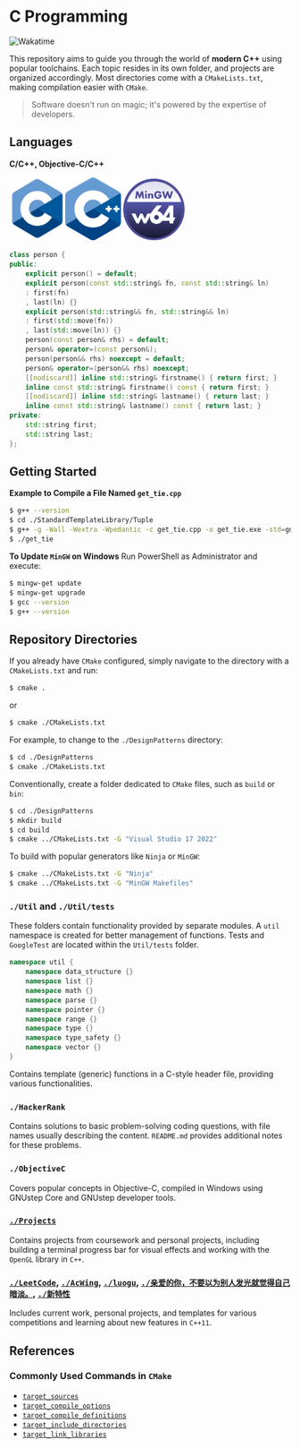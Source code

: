 # **C Programming**

![Wakatime](https://wakatime.com/badge/user/f89598ea-6723-481b-a51b-6323e54a3c5c/project/0645c716-822f-4ba1-a897-04cf5a3fbbfb.svg)

This repository aims to guide you through the world of **modern C++** using popular toolchains. Each topic resides in its own folder, and projects are organized accordingly. Most directories come with a `CMakeLists.txt`, making compilation easier with `CMake`.

> Software doesn't run on magic; it's powered by the expertise of developers.

## Languages
**C/C++, Objective-C/C++**

<img src="Settings/images/c_logo.png" alt="An image for C Language" width="100"/><img src="Settings/images/cpp_logo.png" alt="An image for C++" width="100"/>   <img src="Settings/images/mingw_logo.png" alt="An image for MinGW" width="110"/>

```cpp
class person {
public:
    explicit person() = default;
    explicit person(const std::string& fn, const std::string& ln)
    : first(fn)
    , last(ln) {}
    explicit person(std::string&& fn, std::string&& ln)
    : first(std::move(fn))
    , last(std::move(ln)) {}
    person(const person& rhs) = default;
    person& operator=(const person&);
    person(person&& rhs) noexcept = default;
    person& operator=(person&& rhs) noexcept;
    [[nodiscard]] inline std::string& firstname() { return first; }
    inline const std::string& firstname() const { return first; }
    [[nodiscard]] inline std::string& lastname() { return last; }
    inline const std::string& lastname() const { return last; }
private:
    std::string first;
    std::string last;
};
```

## **Getting Started**
**Example to Compile a File Named `get_tie.cpp`**

```bash
$ g++ --version
$ cd ./StandardTemplateLibrary/Tuple
$ g++ -g -Wall -Wextra -Wpedantic -c get_tie.cpp -o get_tie.exe -std=gnu++2b
$ ./get_tie
```

**To Update `MinGW` on Windows**
Run PowerShell as Administrator and execute:

```bash
$ mingw-get update
$ mingw-get upgrade
$ gcc --version
$ g++ --version
```

## **Repository Directories**
If you already have `CMake` configured, simply navigate to the directory with a `CMakeLists.txt` and run:

```bash
$ cmake .
```

or

```bash
$ cmake ./CMakeLists.txt
```

For example, to change to the `./DesignPatterns` directory:

```bash
$ cd ./DesignPatterns
$ cmake ./CMakeLists.txt
```

Conventionally, create a folder dedicated to `CMake` files, such as `build` or `bin`:

```bash
$ cd ./DesignPatterns
$ mkdir build
$ cd build
$ cmake ../CMakeLists.txt -G "Visual Studio 17 2022"
```

To build with popular generators like `Ninja` or `MinGW`:

```bash
$ cmake ../CMakeLists.txt -G "Ninja"
$ cmake ../CMakeLists.txt -G "MinGW Makefiles"
```

### `./Util` and `./Util/tests`
These folders contain functionality provided by separate modules. A `util` namespace is created for better management of functions. Tests and `GoogleTest` are located within the `Util/tests` folder.

```cpp
namespace util {
    namespace data_structure {}
    namespace list {}
    namespace math {}
    namespace parse {}
    namespace pointer {}
    namespace range {}
    namespace type {}
    namespace type_safety {}
    namespace vector {}
}
```

Contains template (generic) functions in a C-style header file, providing various functionalities.

### `./HackerRank`
Contains solutions to basic problem-solving coding questions, with file names usually describing the content. `README.md` provides additional notes for these problems.

### `./ObjectiveC`
Covers popular concepts in Objective-C, compiled in Windows using GNUstep Core and GNUstep developer tools.

### [`./Projects`](https://github.com/poboll/C/tree/master/Project)
Contains projects from coursework and personal projects, including building a terminal progress bar for visual effects and working with the `OpenGL` library in `C++`.

### [`./LeetCode`](https://github.com/poboll/C/tree/master/LeetCode), [`./AcWing`](https://github.com/poboll/C/tree/master/AcWing), [`./luogu`](https://github.com/poboll/C/tree/master/luogu), [`./亲爱的你，不要以为别人发光就觉得自己暗淡。`](https://github.com/poboll/C/tree/master/%E4%BA%B2%E7%88%B1%E7%9A%84%E4%BD%A0%EF%BC%8C%E4%B8%8D%E8%A6%81%E4%BB%A5%E4%B8%BA%E5%88%AB%E4%BA%BA%E5%8F%91%E5%85%89%E5%B0%B1%E8%A7%89%E5%BE%97%E8%87%AA%E5%B7%B1%E6%9A%97%E6%B7%A1%E3%80%82), [`./新特性`](https://github.com/poboll/C/tree/master/%E6%96%B0%E7%89%B9%E6%80%A7)
Includes current work, personal projects, and templates for various competitions and learning about new features in `C++11`.

## References
### **Commonly Used Commands in `CMake`**
* [`target_sources`](https://cmake.org/cmake/help/latest/command/target_sources.html)
* [`target_compile_options`](https://cmake.org/cmake/help/latest/command/target_compile_options.html)
* [`target_compile_definitions`](https://cmake.org/cmake/help/latest/command/target_compile_definitions.html)
* [`target_include_directories`](https://cmake.org/cmake/help/latest/command/target_include_directories.html)
* [`target_link_libraries`](https://cmake.org/cmake/help/latest/command/target_link_libraries.html)